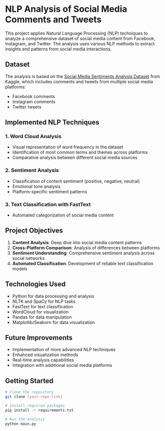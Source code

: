 # NLP Analysis of Social Media Comments and Tweets

This project applies Natural Language Processing (NLP) techniques to analyze a comprehensive dataset of social media content from Facebook, Instagram, and Twitter. The analysis uses various NLP methods to extract insights and patterns from social media interactions.

## Dataset

The analysis is based on the [Social Media Sentiments Analysis Dataset](https://www.kaggle.com/datasets/kashishparmar02/social-media-sentiments-analysis-dataset) from Kaggle, which includes comments and tweets from multiple social media platforms:
- Facebook comments
- Instagram comments
- Twitter tweets

## Implemented NLP Techniques

### 1. Word Cloud Analysis
- Visual representation of word frequency in the dataset
- Identification of most common terms and themes across platforms
- Comparative analysis between different social media sources

### 2. Sentiment Analysis
- Classification of content sentiment (positive, negative, neutral)
- Emotional tone analysis
- Platform-specific sentiment patterns

### 3. Text Classification with FastText
- Automated categorization of social media content

## Project Objectives

1. **Content Analysis**: Deep dive into social media content patterns
2. **Cross-Platform Comparison**: Analysis of differences between platforms
3. **Sentiment Understanding**: Comprehensive sentiment analysis across social networks
4. **Automated Classification**: Development of reliable text classification models

## Technologies Used

- Python for data processing and analysis
- NLTK and SpaCy for NLP tasks
- FastText for text classification
- WordCloud for visualization
- Pandas for data manipulation
- Matplotlib/Seaborn for data visualization

## Future Improvements

- Implementation of more advanced NLP techniques
- Enhanced visualization methods
- Real-time analysis capabilities
- Integration with additional social media platforms

## Getting Started

```bash
# Clone the repository
git clone [your-repo-link]

# Install required packages
pip install -r requirements.txt

# Run the analysis
python main.py
```
